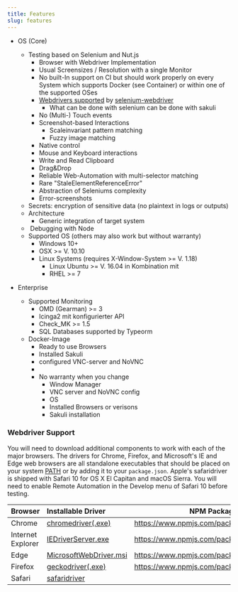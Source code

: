 ```yaml
---
title: Features
slug: features
---
```


- OS (Core)
  - Testing based on Selenium and Nut.js
    - Browser with Webdriver Implementation
    - Usual Screensizes / Resolution with a single Monitor
    - No built-In support on CI but should work properly on every System which supports Docker (see Container) or within one of the supported OSes
    - [Webdrivers supported](#webdriver-support) by [selenium-webdriver](https://www.npmjs.com/package/selenium-webdriver)
      - What can be done with selenium can be done with sakuli
    - No (Multi-) Touch events
    - Screenshot-based Interactions 
      - Scaleinvariant pattern matching
      - Fuzzy image matching
    - Native control
    - Mouse and Keyboard interactions
    - Write and Read Clipboard
    - Drag&Drop 
    - Reliable Web-Automation with multi-selector matching 
    - Rare "StaleElementReferenceError" 
    - Abstraction of Seleniums complexity 
    - Error-screenshots 
  - Secrets: encryption of sensitive data (no plaintext in logs or outputs)
  - Architecture
    - Generic integration of target system 
  -  Debugging with Node
  - Supported OS (others may also work but without warranty)
    - Windows 10+
    - OSX >= V. 10.10
    - Linux Systems (requires X-Window-System >= V. 1.18)
      - Linux Ubuntu >=  V. 16.04 in Kombination mit
      - RHEL >= 7

- Enterprise
  - Supported Monitoring
    - OMD (Gearman) >= 3
    - Icinga2 mit konfigurierter API
    - Check_MK >= 1.5
    - SQL Databases supported by Typeorm
  - Docker-Image
    - Ready to use Browsers
    - Installed Sakuli
    - configured VNC-server and NoVNC
    -
    - No warranty when you change
      - Window Manager
      - VNC server and NoVNC config
      - OS
      - Installed Browsers or verisons
      - Sakuli installation

### Webdriver Support

You will need to download additional components to work with each of the major browsers. The drivers for Chrome, Firefox, and Microsoft's IE and Edge web browsers are all standalone executables that should be placed on your system [PATH](http://en.wikipedia.org/wiki/PATH_(variable)) or by adding it to your `package.json`. Apple's safaridriver is shipped with Safari 10 for OS X El Capitan and macOS Sierra. You will need to enable Remote Automation in the Develop menu of Safari 10 before testing.

| Browser           | Installable Driver                                           | NPM Package                                |
| :---------------- | :----------------------------------------------------------- | ------------------------------------------ |
| Chrome            | [chromedriver(.exe)](http://chromedriver.storage.googleapis.com/index.html) | https://www.npmjs.com/package/chromedriver |
| Internet Explorer | [IEDriverServer.exe](http://selenium-release.storage.googleapis.com/index.html) | https://www.npmjs.com/package/iedriver     |
| Edge              | [MicrosoftWebDriver.msi](http://go.microsoft.com/fwlink/?LinkId=619687) | https://www.npmjs.com/package/edgedriver   |
| Firefox           | [geckodriver(.exe)](https://github.com/mozilla/geckodriver/releases/) | https://www.npmjs.com/package/geckodriver  |
| Safari            | [safaridriver](https://developer.apple.com/library/prerelease/content/releasenotes/General/WhatsNewInSafari/Articles/Safari_10_0.html#//apple_ref/doc/uid/TP40014305-CH11-DontLinkElementID_28) |                                            |
